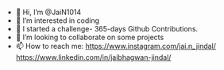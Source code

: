 - 👋 Hi, I’m @JaiN1014
- 👀 I’m interested in coding
- 🌱 I started a challenge-
      365-days Github Contributions.
- 💞️ I’m looking to collaborate on some projects
- 📫 How to reach me:
  https://www.instagram.com/jai.n_jindal/
  https://www.linkedin.com/in/jaibhagwan-jindal/

<!---
JaiN1014/JaiN1014 is a ✨ special ✨ repository because its `README.md` (this file) appears on your GitHub profile.
You can click the Preview link to take a look at your changes.
--->
